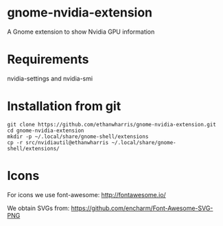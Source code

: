 # gnome-nvidia-extension
A Gnome extension to show Nvidia GPU information

# Requirements
nvidia-settings and nvidia-smi

# Installation from git
    git clone https://github.com/ethanwharris/gnome-nvidia-extension.git
    cd gnome-nvidia-extension
    mkdir -p ~/.local/share/gnome-shell/extensions
    cp -r src/nvidiautil@ethanwharris ~/.local/share/gnome-shell/extensions/

# Icons
For icons we use font-awesome:
http://fontawesome.io/

We obtain SVGs from:
https://github.com/encharm/Font-Awesome-SVG-PNG
